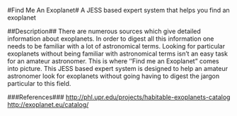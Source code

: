 
#Find Me An Exoplanet#
A JESS based expert system that helps you find an exoplanet 

##Description##
There are numerous sources which give detailed information about exoplanets. In order to digest all this information one needs to be familiar with a lot of astronomical terms. Looking for particular exoplanets without being familiar with astronomical terms isn’t an easy task for an amateur astronomer. This is where ‘’Find me an Exoplanet” comes into picture. This JESS based expert system is designed to help an amateur astronomer look for exoplanets without going having to digest the jargon particular to this field.

###References###
http://phl.upr.edu/projects/habitable-exoplanets-catalog<br>
http://exoplanet.eu/catalog/

